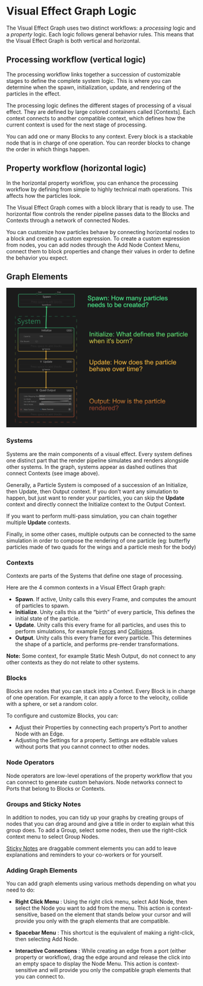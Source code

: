 # Visual Effect Graph Logic
The Visual Effect Graph uses two distinct workflows: a _processing_ logic and a _property_ logic. Each logic follows general behavior rules. This means that the Visual Effect Graph is both vertical and horizontal. 
## Processing workflow (vertical logic)
The processing workflow links together a succession of customizable stages to define the complete system logic. This is where you can determine when the spawn, initialization, update, and rendering of the particles in the effect.

The processing logic defines the different stages of processing of a visual effect. They are defined by large colored containers called [Contexts]. Each context connects to another compatible context, which defines how the current context is used for the next stage of processing.

You can add one or many Blocks to any context. Every block is a stackable node that is in charge of one operation. You can reorder blocks to change the order in which things happen. 
## Property workflow (horizontal logic)
In the horizontal property workflow, you can enhance the processing workflow by defining from simple to highly technical math operations. This affects how the particles look.

The Visual Effect Graph comes with a block library that is ready to use. The horizontal flow controls the render pipeline passes data to the Blocks and Contexts through a network of connected Nodes.


You can customize how particles behave by connecting horizontal nodes to a block and creating a custom expression. 
To create a custom expression from nodes, you can add nodes through the Add Node Context Menu, connect them to block properties and change their values in order to define the behavior you expect.
## Graph Elements

![The vertical workflow contains Systems, which then contain Contexts, which then contain Blocks. Together, they determine when something happens during the “lifecycle” of the visual effect.](Images/SystemVisual.png)

### Systems
Systems are the main components of a visual effect. Every system defines one distinct part that the render pipeline simulates and renders alongside other systems. In the graph, systems appear as dashed outlines that connect Contexts (see image above).

Generally, a Particle System is composed of a succession of an Initialize, then Update, then Output context. If you don’t want any simulation to happen, but just want to render your particles, you can skip the __Update__ context and directly connect the Initialize context to the Output Context.

If you want to perform multi-pass simulation, you can chain together multiple __Update__ contexts. 

Finally, in some other cases, multiple outputs can be connected to the same simulation in order to compose the rendering of one particle (eg: butterfly particles made of two quads for the wings and a particle mesh for the body)
### Contexts
Contexts are parts of the Systems that define one stage of processing. 

Here are the 4 common contexts in a Visual Effect Graph graph:

* **Spawn**. If active, Unity calls this every Frame, and computes the amount of particles to spawn.
* **Initialize**. Unity calls this at the “birth” of every particle, This defines the initial state of the particle. 
* **Update**. Unity calls this every frame for all particles, and uses this to perform simulations, for example [Forces]() and [Collisions]().  
* **Output**. Unity calls this every frame for every particle. This determines the shape of a particle, and performs pre-render transformations.

**Note:** Some context, for example Static Mesh Output, do not connect to any other contexts as they do not relate to other systems.

### Blocks
Blocks are nodes that you can stack into a Context. Every Block is in charge of one operation. For example, it can apply a force to the velocity, collide with a sphere, or set a random color.

To configure and customize Blocks, you can:


* Adjust their Properties by connecting each property’s Port to another Node with an Edge. 
* Adjusting the Settings for a property. Settings are editable values without ports that you cannot connect to other nodes.
### Node Operators
Node operators are low-level operations of the property workflow that you can connect to generate custom behaviors. Node networks connect to Ports that belong to Blocks or Contexts.

### Groups and Sticky Notes

In addition to nodes, you can tidy up your graphs by creating groups of nodes that you can drag around and give a title in order to explain what this group does. To add a Group, select some nodes, then use the right-click context menu to select Group Nodes.

[Sticky Notes]() are draggable comment elements you can add to leave explanations and reminders to your co-workers or for yourself.

### Adding Graph Elements

You can add graph elements using various methods depending on what you need to do:

* **Right Click Menu** : Using the right click menu, select Add Node, then select the Node you want to add from the menu. This action is context-sensitive, based on the element that stands below your cursor and will provide you only with the graph elements that are compatible.

* **Spacebar Menu** : This shortcut is the equivalent of making a right-click, then selecting Add Node.

* **Interactive Connections** : While creating an edge from a port (either property or workflow), drag the edge around and release the click into an empty space to display the Node Menu. This action is context-sensitive and will provide you only the compatible graph elements that you can connect to.